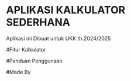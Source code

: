 # APLIKASI KALKULATOR SEDERHANA 
  Aplikasi ini Dibuat untuk UKK th.2024/2025

#Fitur Kalkulator 

#Panduan Penggunaan 

#Made By
